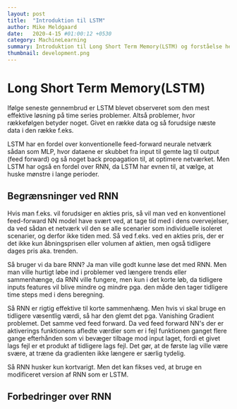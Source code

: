 ```yaml
---
layout: post
title:  "Introduktion til LSTM"
author: Mike Meldgaard
date:   2020-4-15 #01:00:12 +0530
category: MachineLearning
summary: Introduktion til Long Short Term Memory(LSTM) og forståelse herfor.
thumbnail: development.png
---
```


# Long Short Term Memory(LSTM)
Ifølge seneste gennembrud er LSTM blevet observeret som den mest effektive løsning på time series problemer. Altså problemer, hvor rækkefølgen betyder noget. Givet en række data og så forudsige næste data i den række f.eks.

LSTM har en fordel over konventionelle feed-forward neurale netværk sådan som MLP, hvor dataene er skubbet fra input til gemte lag til output (feed forward) og så noget back propagation til, at optimere netværket. Men LSTM har også en fordel over RNN, da LSTM har evnen til, at vælge, at huske mønstre i lange perioder.

## Begrænsninger ved RNN
Hvis man f.eks. vil forudsiger en akties pris, så vil man ved en konventionel feed-forward NN model have svært ved, at tage tid med i dens overvejelser, da ved sådan et netværk vil den se alle scenarier som individuelle isoleret scenarier, og derfor ikke tiden med. Så ved f.eks. ved en akties pris, der er det ikke kun åbningsprisen eller volumen af aktien, men også tidligere dages pris aka. trenden.

Så bruger vi da bare RNN? Ja man ville godt kunne løse det med RNN. Men man ville hurtigt løbe ind i problemer ved længere trends eller sammenhænge, da RNN ville fungere, men kun i det korte løb, da tidligere inputs features vil blive mindre og mindre pga. den måde den tager tidligere time steps med i dens beregning.

Så RNN er rigtig effektive til korte sammenhæng. Men hvis vi skal bruge en tidligere væsentlig værdi, så har den glemt det pga. Vanishing Gradient problemet. Det samme ved feed forward. Da ved feed forward NN's der er aktiverings funktionens afledte værdier som er i fejl funktionen ganget flere gange efterhånden som vi bevæger tilbage mod input laget, fordi et givet lags fejl er et produkt af tidligere lags fejl. Det gør, at de første lag ville være svære, at træne da gradienten ikke længere er særlig tydelig.

Så RNN husker kun kortvarigt. Men det kan fikses ved, at bruge en modificeret version af RNN som er LSTM.

## Forbedringer over RNN
